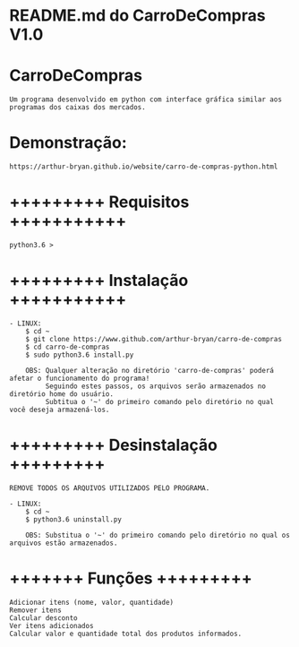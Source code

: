 # README.md do CarroDeCompras  V1.0

# CarroDeCompras
    Um programa desenvolvido em python com interface gráfica similar aos programas dos caixas dos mercados.

# Demonstração:
    https://arthur-bryan.github.io/website/carro-de-compras-python.html

# +++++++++ Requisitos +++++++++++
    python3.6 >

# +++++++++ Instalação +++++++++++
   
    - LINUX:
        $ cd ~
        $ git clone https://www.github.com/arthur-bryan/carro-de-compras
        $ cd carro-de-compras
        $ sudo python3.6 install.py
        
        OBS: Qualquer alteração no diretório 'carro-de-compras' poderá afetar o funcionamento do programa!
             Seguindo estes passos, os arquivos serão armazenados no diretório home do usuário.
             Subtitua o '~' do primeiro comando pelo diretório no qual você deseja armazená-los.

# +++++++++ Desinstalação +++++++++
    REMOVE TODOS OS ARQUIVOS UTILIZADOS PELO PROGRAMA.
    
    - LINUX:
        $ cd ~ 
        $ python3.6 uninstall.py
        
        OBS: Substitua o '~' do primeiro comando pelo diretório no qual os arquivos estão armazenados.
           
# +++++++ Funções +++++++++
    Adicionar itens (nome, valor, quantidade)
    Remover itens
    Calcular desconto
    Ver itens adicionados
    Calcular valor e quantidade total dos produtos informados.
